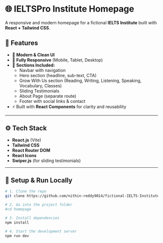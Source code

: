 # 🌐 IELTSPro Institute Homepage

A responsive and modern homepage for a fictional **IELTS Institute** built with **React + Tailwind CSS**.

## 📸 Features
- 🚀 **Modern & Clean UI**
- 📱 **Fully Responsive** (Mobile, Tablet, Desktop)
- 🌟 **Sections Included:**
  - Navbar with navigation
  - Hero section (headline, sub-text, CTA)
  - Grow With Us section (Reading, Writing, Listening, Speaking, Vocabulary, Classes)
  - Sliding Testimonials
  - About Page (separate route)
  - Footer with social links & contact
- ⚡ Built with **React Components** for clarity and reusability

---

## ⚙️ Tech Stack
- **React.js** (Vite)
- **Tailwind CSS**
- **React Router DOM**
- **React Icons**
- **Swiper.js** (for sliding testimonials)

---

## 🚀 Setup & Run Locally

```bash
# 1. Clone the repo
git clone https://github.com/nithin-reddy9014/fictional-IELTS-Institute

# 2. Go into the project folder
#cd homepage

# 3. Install dependencies
npm install

# 4. Start the development server
npm run dev
